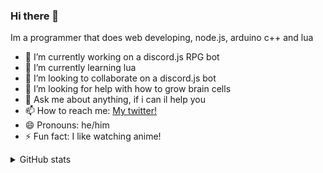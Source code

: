 ### Hi there 👋

Im a programmer that does web developing, node.js, arduino c++ and lua

- 🔭 I’m currently working on 
a discord.js RPG bot
- 🌱 I’m currently learning 
lua
- 👯 I’m looking to collaborate on 
a discord.js bot
- 🤔 I’m looking for help with 
how to grow brain cells
- 💬 Ask me about 
anything, if i can il help you
- 📫 How to reach me: 
[My twitter!](https://twitter.com/yeetedmeme)
- 😄 Pronouns: 
he/him
- ⚡ Fun fact: 
I like watching anime!

<details>
  <summary>GitHub stats</summary>
  <br/>
  
  [![yeetedmeme's github stats](https://github-readme-stats.vercel.app/api?username=yeetedmeme&bg_color=30,e96443,904e95&title_color=fff&text_color=fff)](https://github.com/anuraghazra/github-readme-stats)
[![Top Langs](https://github-readme-stats.vercel.app/api/top-langs/?username=yeetedmeme&layout=compact)](https://github.com/anuraghazra/github-readme-stats)
</details>
